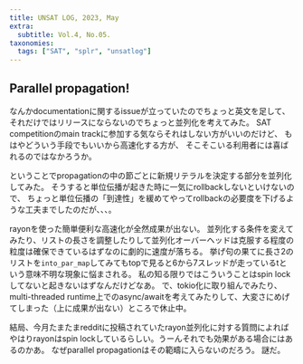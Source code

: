 ```yaml
---
title: UNSAT LOG, 2023, May
extra:
  subtitle: Vol.4, No.05.
taxonomies:
  tags: ["SAT", "splr", "unsatlog"]
---
```

## Parallel propagation!

なんかdocumentationに関するissueが立っていたのでちょっと英文を足して、
それだけではリリースにならないのでちょっと並列化を考えてみた。
SAT competitionのmain trackに参加する気ならそれはしない方がいいのだけど、
もはやどういう手段でもいいから高速化する方が、
そこそこいる利用者には喜ばれるのではなかろうか。

ということでpropagationの中の節ごとに新規リテラルを決定する部分を並列化してみた。
そうすると単位伝播が起きた時に一気にrollbackしないといけないので、
ちょっと単位伝播の「到達性」を緩めてやってrollbackの必要度を下げるような工夫までしたのだが、、、。

rayonを使った簡単便利な高速化が全然成果が出ない。
並列化する条件を変えてみたり、リストの長さを調整したりして並列化オーバーヘッドは克服する程度の粒度は確保できているはずなのに劇的に速度が落ちる。
挙げ句の果てに長さ2のリストを`into_par_map`してみてもtopで見ると6から7スレッドが走っているtという意味不明な現象に悩まされる。
私の知る限りではこういうことはspin lockしてないと起きないはずなんだけどなあ。
で、tokio化に取り組んでみたり、multi-threaded runtime上でのasync/awaitを考えてみたりして、大変さにめげてしまった（上に成果が出ない）ところで休止中。

結局、今月たまたまredditに投稿されていたrayon並列化に対する質問によればやはりrayonはspin lockしているらしい。うーんそれでも効果がある場合にはあるのかあ。
なぜparallel propagationはその範疇に入らないのだろう。
謎だ。

